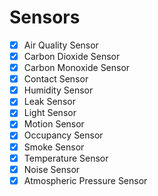 # Sensors

- [x] Air Quality Sensor
- [x] Carbon Dioxide Sensor 
- [x] Carbon Monoxide Sensor
- [x] Contact Sensor 
- [x] Humidity Sensor
- [x] Leak Sensor
- [x] Light Sensor
- [x] Motion Sensor
- [x] Occupancy Sensor
- [x] Smoke Sensor
- [x] Temperature Sensor
- [x] Noise Sensor
- [x] Atmospheric Pressure Sensor
